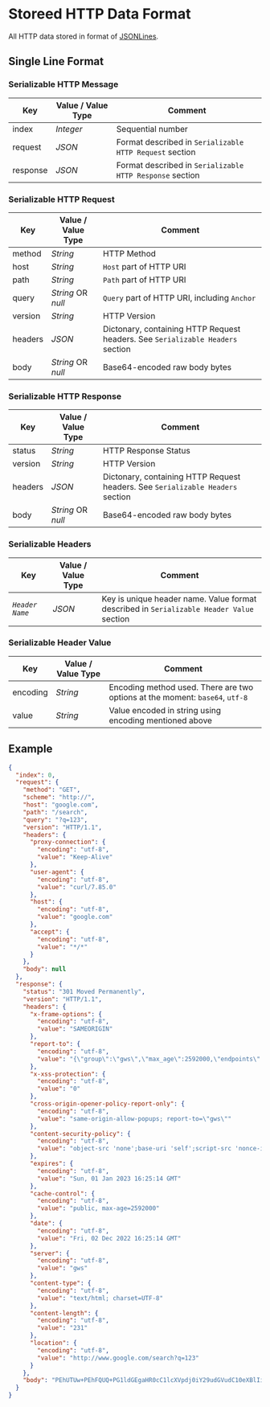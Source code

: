 # Storeed HTTP Data Format

All HTTP data stored in format of [JSONLines](https://jsonlines.org).

## Single Line Format

### Serializable HTTP Message

| Key | Value / Value Type | Comment |
| --- | --- | --- |
| index | *Integer* | Sequential number |
| request | *JSON* | Format described in `Serializable HTTP Request` section |
| response | *JSON* | Format described in `Serializable HTTP Response` section |

### Serializable HTTP Request

| Key | Value / Value Type | Comment |
| --- | --- | --- |
| method | *String* | HTTP Method |
| host | *String* | `Host` part of HTTP URI |
| path | *String* | `Path` part of HTTP URI |
| query | *String* OR *null* | `Query` part of HTTP URI, including `Anchor` |
| version | *String* | HTTP Version |
| headers | *JSON* | Dictonary, containing HTTP Request headers. See `Serializable Headers` section |
| body | *String* OR *null* | Base64-encoded raw body bytes |

### Serializable HTTP Response

| Key | Value / Value Type | Comment |
| --- | --- | --- |
| status | *String* | HTTP Response Status |
| version | *String* | HTTP Version |
| headers | *JSON* | Dictonary, containing HTTP Request headers. See `Serializable Headers` section |
| body | *String* OR *null* | Base64-encoded raw body bytes |

### Serializable Headers

| Key | Value / Value Type | Comment |
| --- | --- | --- |
| *`Header Name`* | *JSON* | Key is unique header name. Value format described in `Serializable Header Value` section |

### Serializable Header Value

| Key | Value / Value Type | Comment |
| --- | --- | --- |
| encoding | *String* | Encoding method used. There are two options at the moment: `base64`, `utf-8` |
| value | *String* | Value encoded in string using encoding mentioned above |

## Example

``` json
{
  "index": 0,
  "request": {
    "method": "GET",
    "scheme": "http://",
    "host": "google.com",
    "path": "/search",
    "query": "?q=123",
    "version": "HTTP/1.1",
    "headers": {
      "proxy-connection": {
        "encoding": "utf-8",
        "value": "Keep-Alive"
      },
      "user-agent": {
        "encoding": "utf-8",
        "value": "curl/7.85.0"
      },
      "host": {
        "encoding": "utf-8",
        "value": "google.com"
      },
      "accept": {
        "encoding": "utf-8",
        "value": "*/*"
      }
    },
    "body": null
  },
  "response": {
    "status": "301 Moved Permanently",
    "version": "HTTP/1.1",
    "headers": {
      "x-frame-options": {
        "encoding": "utf-8",
        "value": "SAMEORIGIN"
      },
      "report-to": {
        "encoding": "utf-8",
        "value": "{\"group\":\"gws\",\"max_age\":2592000,\"endpoints\":[{\"url\":\"https://csp.withgoogle.com/csp/report-to/gws/xsrp\"}]}"
      },
      "x-xss-protection": {
        "encoding": "utf-8",
        "value": "0"
      },
      "cross-origin-opener-policy-report-only": {
        "encoding": "utf-8",
        "value": "same-origin-allow-popups; report-to=\"gws\""
      },
      "content-security-policy": {
        "encoding": "utf-8",
        "value": "object-src 'none';base-uri 'self';script-src 'nonce-i2qXJWZ5LidhPeDjvvDRjw' 'strict-dynamic' 'report-sample' 'unsafe-eval' 'unsafe-inline' https: http:;report-uri https://csp.withgoogle.com/csp/gws/xsrp"
      },
      "expires": {
        "encoding": "utf-8",
        "value": "Sun, 01 Jan 2023 16:25:14 GMT"
      },
      "cache-control": {
        "encoding": "utf-8",
        "value": "public, max-age=2592000"
      },
      "date": {
        "encoding": "utf-8",
        "value": "Fri, 02 Dec 2022 16:25:14 GMT"
      },
      "server": {
        "encoding": "utf-8",
        "value": "gws"
      },
      "content-type": {
        "encoding": "utf-8",
        "value": "text/html; charset=UTF-8"
      },
      "content-length": {
        "encoding": "utf-8",
        "value": "231"
      },
      "location": {
        "encoding": "utf-8",
        "value": "http://www.google.com/search?q=123"
      }
    },
    "body": "PEhUTUw+PEhFQUQ+PG1ldGEgaHR0cC1lcXVpdj0iY29udGVudC10eXBlIiBjb250ZW50PSJ0ZXh0L2h0bWw7Y2hhcnNldD11dGYtOCI+CjxUSVRMRT4zMDEgTW92ZWQ8L1RJVExFPjwvSEVBRD48Qk9EWT4KPEgxPjMwMSBNb3ZlZDwvSDE+ClRoZSBkb2N1bWVudCBoYXMgbW92ZWQKPEEgSFJFRj0iaHR0cDovL3d3dy5nb29nbGUuY29tL3NlYXJjaD9xPTEyMyI+aGVyZTwvQT4uDQo8L0JPRFk+PC9IVE1MPg0K"
  }
}
```
